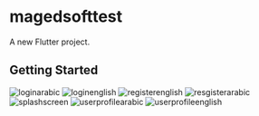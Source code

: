# magedsofttest

A new Flutter project.

## Getting Started



![loginarabic](https://github.com/omarabdullah1/magedsofttest/blob/master/screenshots/loginarabic.png) ![loginenglish](https://github.com/omarabdullah1/magedsofttest/blob/master/screenshots/loginenglish.png) ![registerenglish](https://github.com/omarabdullah1/magedsofttest/blob/master/screenshots/registerenglish.png) ![resgisterarabic](https://github.com/omarabdullah1/magedsofttest/blob/master/screenshots/resgisterarabic.png) ![splashscreen](https://github.com/omarabdullah1/magedsofttest/blob/master/screenshots/splashscreen.png) ![userprofilearabic](https://github.com/omarabdullah1/magedsofttest/blob/master/screenshots/userprofilearabic.png) ![userprofileenglish](https://github.com/omarabdullah1/magedsofttest/blob/master/screenshots/userprofileenglish.png)
